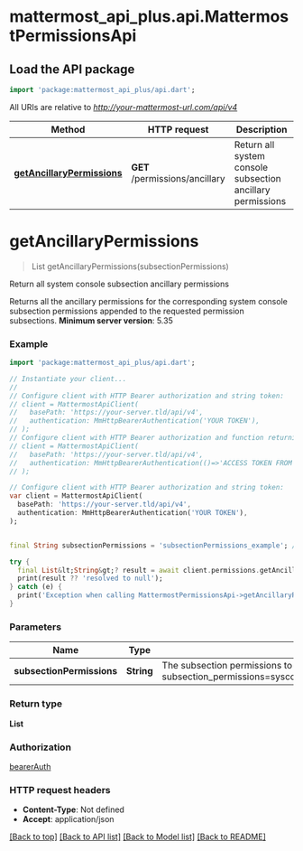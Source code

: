 # mattermost_api_plus.api.MattermostPermissionsApi

## Load the API package
```dart
import 'package:mattermost_api_plus/api.dart';
```

All URIs are relative to *http://your-mattermost-url.com/api/v4*

Method | HTTP request | Description
------------- | ------------- | -------------
[**getAncillaryPermissions**](MattermostPermissionsApi.md#getancillarypermissions) | **GET** /permissions/ancillary | Return all system console subsection ancillary permissions


# **getAncillaryPermissions**
> List<String> getAncillaryPermissions(subsectionPermissions)

Return all system console subsection ancillary permissions

Returns all the ancillary permissions for the corresponding system console subsection permissions appended to the requested permission subsections.  __Minimum server version__: 5.35 

### Example
```dart
import 'package:mattermost_api_plus/api.dart';

// Instantiate your client...
//
// Configure client with HTTP Bearer authorization and string token:
// client = MattermostApiClient(
//   basePath: 'https://your-server.tld/api/v4',
//   authentication: MmHttpBearerAuthentication('YOUR TOKEN'),
// );
// Configure client with HTTP Bearer authorization and function returning a string:
// client = MattermostApiClient(
//   basePath: 'https://your-server.tld/api/v4',
//   authentication: MmHttpBearerAuthentication(()=>'ACCESS TOKEN FROM FUNCTION'),
// );

// Configure client with HTTP Bearer authorization and string token:
var client = MattermostApiClient(
  basePath: 'https://your-server.tld/api/v4',
  authentication: MmHttpBearerAuthentication('YOUR TOKEN'),
);


final String subsectionPermissions = 'subsectionPermissions_example'; // String | The subsection permissions to return the ancillary permissions for. These values are comma seperated. Ex. subsection_permissions=sysconsole_read_reporting_site_statistics,sysconsole_write_reporting_site_statistics,sysconsole_write_user_management_channels 

try {
  final List&lt;String&gt;? result = await client.permissions.getAncillaryPermissions(subsectionPermissions); // await the Future<List&lt;String&gt;?>
  print(result ?? 'resolved to null');
} catch (e) {
  print('Exception when calling MattermostPermissionsApi->getAncillaryPermissions: $e\n');
}

```

### Parameters

Name | Type | Description  | Notes
------------- | ------------- | ------------- | -------------
 **subsectionPermissions** | **String**| The subsection permissions to return the ancillary permissions for. These values are comma seperated. Ex. subsection_permissions=sysconsole_read_reporting_site_statistics,sysconsole_write_reporting_site_statistics,sysconsole_write_user_management_channels  | [optional] 

### Return type

**List<String>**

### Authorization

[bearerAuth](../GENERATED_README.md#bearerAuth)

### HTTP request headers

 - **Content-Type**: Not defined
 - **Accept**: application/json

[[Back to top]](#) [[Back to API list]](../GENERATED_README.md#documentation-for-api-endpoints) [[Back to Model list]](../GENERATED_README.md#documentation-for-models) [[Back to README]](../GENERATED_README.md)

